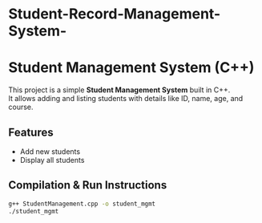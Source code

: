 # Student-Record-Management-System-
# Student Management System (C++)

This project is a simple **Student Management System** built in C++.  
It allows adding and listing students with details like ID, name, age, and course.

## Features
- Add new students
- Display all students

## Compilation & Run Instructions
```bash
g++ StudentManagement.cpp -o student_mgmt
./student_mgmt
```
